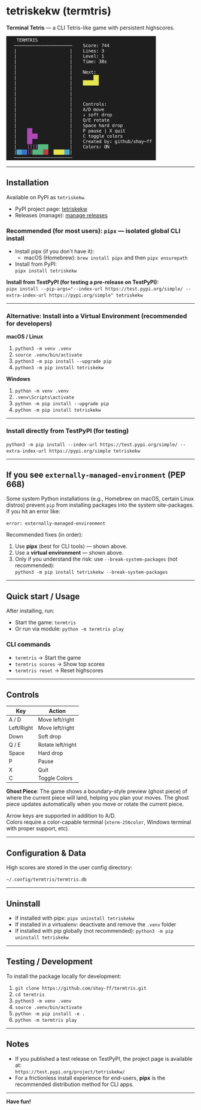 # tetriskekw (termtris)

**Terminal Tetris** — a CLI Tetris-like game with persistent highscores.

<img src="images/snapshot.png" width="400" alt="Gameplay snapshot">

---

## Installation

Available on PyPI as `tetriskekw`.

- PyPI project page: [tetriskekw](https://pypi.org/project/tetriskekw/)
- Releases (manage): [manage releases](https://pypi.org/manage/project/tetriskekw/releases/)

### Recommended (for most users): `pipx` — isolated global CLI install

- Install pipx (if you don't have it):  
  - macOS (Homebrew): `brew install pipx` and then `pipx ensurepath`  
- Install from PyPI:  
  `pipx install tetriskekw`

**Install from TestPyPI (for testing a pre-release on TestPyPI):**  
`pipx install --pip-args="--index-url https://test.pypi.org/simple/ --extra-index-url https://pypi.org/simple" tetriskekw`

---

### Alternative: Install into a Virtual Environment (recommended for developers)

**macOS / Linux**  
1. `python3 -m venv .venv`  
2. `source .venv/bin/activate`  
3. `python3 -m pip install --upgrade pip`  
4. `python3 -m pip install tetriskekw`

**Windows**  
1. `python -m venv .venv`  
2. `.venv\Scripts\activate`  
3. `python -m pip install --upgrade pip`  
4. `python -m pip install tetriskekw`

---

### Install directly from TestPyPI (for testing)

`python3 -m pip install --index-url https://test.pypi.org/simple/ --extra-index-url https://pypi.org/simple tetriskekw`

---

## If you see `externally-managed-environment` (PEP 668)

Some system Python installations (e.g., Homebrew on macOS, certain Linux distros) prevent `pip` from installing packages into the system site-packages.  
If you hit an error like:

`error: externally-managed-environment`

Recommended fixes (in order):

1. Use **pipx** (best for CLI tools) — shown above.  
2. Use a **virtual environment** — shown above.  
3. Only if you understand the risk: use `--break-system-packages` (not recommended):  
   `python3 -m pip install tetriskekw --break-system-packages`

---

## Quick start / Usage

After installing, run:

- Start the game: `termtris`  
- Or run via module: `python -m termtris play`

### CLI commands

- `termtris` → Start the game  
- `termtris scores` → Show top scores  
- `termtris reset` → Reset highscores  

---

## Controls

| Key        | Action            |
|------------|-------------------|
| A / D      | Move left/right   |
| Left/Right | Move left/right   |
| Down       | Soft drop         |
| Q / E      | Rotate left/right |
| Space      | Hard drop         |
| P          | Pause             |
| X          | Quit              |
| C          | Toggle Colors     |

**Ghost Piece**: The game shows a boundary-style preview (ghost piece) of where the current piece will land, helping you plan your moves. The ghost piece updates automatically when you move or rotate the current piece.

Arrow keys are supported in addition to A/D.  
Colors require a color-capable terminal (`xterm-256color`, Windows terminal with proper support, etc).

---

## Configuration & Data

High scores are stored in the user config directory:  

`~/.config/termtris/termtris.db`

---

## Uninstall

- If installed with pipx: `pipx uninstall tetriskekw`  
- If installed in a virtualenv: deactivate and remove the `.venv` folder  
- If installed with pip globally (not recommended): `python3 -m pip uninstall tetriskekw`

---

## Testing / Development

To install the package locally for development:

1. `git clone https://github.com/shay-ff/termtris.git`  
2. `cd termtris`  
3. `python3 -m venv .venv`  
4. `source .venv/bin/activate`  
5. `python -m pip install -e .`  
6. `python -m termtris play`

---

## Notes

- If you published a test release on TestPyPI, the project page is available at:  
  `https://test.pypi.org/project/tetriskekw/`  
- For a frictionless install experience for end-users, **pipx** is the recommended distribution method for CLI apps.

---

**Have fun!**
